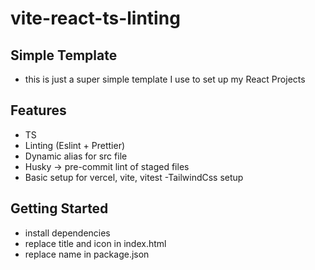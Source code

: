 # vite-react-ts-linting

## Simple Template

- this is just a super simple template I use to set up my React Projects

## Features

- TS
- Linting (Eslint + Prettier)
- Dynamic alias for src file
- Husky -> pre-commit lint of staged files
- Basic setup for vercel, vite, vitest
-TailwindCss setup

## Getting Started

- install dependencies
- replace title and icon in index.html
- replace name in package.json
